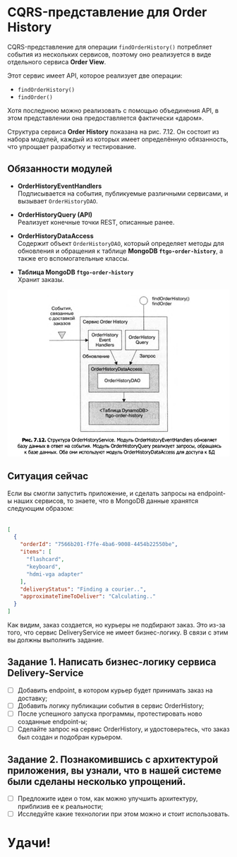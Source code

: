 # CQRS-представление для Order History

CQRS-представление для операции `findOrderHistory()` потребляет события из нескольких сервисов, поэтому оно реализуется в виде отдельного сервиса **Order View**.  

Этот сервис имеет API, которое реализует две операции:  
- `findOrderHistory()`  
- `findOrder()`  

Хотя последнюю можно реализовать с помощью объединения API, в этом представлении она предоставляется фактически «даром».  

Структура сервиса **Order History** показана на рис. 7.12. Он состоит из набора модулей, каждый из которых имеет определённую обязанность, что упрощает разработку и тестирование.

## Обязанности модулей

- **OrderHistoryEventHandlers**  
  Подписывается на события, публикуемые различными сервисами, и вызывает `OrderHistoryDAO`.

- **OrderHistoryQuery (API)**  
  Реализует конечные точки REST, описанные ранее.

- **OrderHistoryDataAccess**  
  Содержит объект `OrderHistoryDAO`, который определяет методы для обновления и обращения к таблице **MongoDB `ftgo-order-history`**, а также его вспомогательные классы.

- **Таблица MongoDB `ftgo-order-history`**  
  Хранит заказы.


![Альтернативный текст](schema.png)

## Ситуация сейчас
Если вы смогли запустить приложение, и сделать запросы на endpoint-ы наших сервисов,
то знаете, что в MongoDB данные хранятся следующим образом:

```json

[
  {
    "orderId": "7566b201-f7fe-4ba6-9008-4454b22550be",
    "items": [
      "flashcard",
      "keyboard",
      "hdmi-vga adapter"
    ],
    "deliveryStatus": "Finding a courier..",
    "approximateTimeToDeliver": "Calculating.."
  }
]

```

Как видим, заказ создается, но курьеры не подбирают заказ. 
Это из-за того, что сервис DeliveryService не имеет бизнес-логику.
В связи с этим вы должны выполнить задание.

## Задание 1. Написать бизнес-логику сервиса Delivery-Service
- [ ] Добавить endpoint, в котором курьер будет принимать заказ на доставку;
- [ ] Добавить логику публикации события в сервис OrderHistory;
- [ ] После успешного запуска программы, протестировать ново созданные endpoint-ы; 
- [ ] Сделайте запрос на сервис OrderHistory, и удостоверьтесь, что заказ был создан и подобран курьером.

## Задание 2. Познакомившись с архитектурой приложения, вы узнали, что в нашей системе были сделаны несколько упрощений.
- [ ] Предложите идеи о том, как можно улучшить архитектуру, приблизив ее к реальности;
- [ ] Исследуйте какие технологии при этом можно и стоит использовать.

# Удачи!
